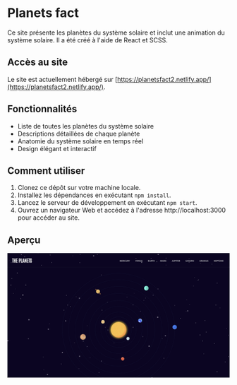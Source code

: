# Planets fact

Ce site présente les planètes du système solaire et inclut une animation du système solaire. Il a été créé à l'aide de React et SCSS.

## Accès au site

Le site est actuellement hébergé sur [https://planetsfact2.netlify.app/](https://planetsfact2.netlify.app/).
## Fonctionnalités

- Liste de toutes les planètes du système solaire
- Descriptions détaillées de chaque planète
- Anatomie du système solaire en temps réel
- Design élégant et interactif

## Comment utiliser

1. Clonez ce dépôt sur votre machine locale.
2. Installez les dépendances en exécutant `npm install`.
3. Lancez le serveur de développement en exécutant `npm start`.
4. Ouvrez un navigateur Web et accédez à l'adresse http://localhost:3000 pour accéder au site.

## Aperçu

![Système Solaire Preview](./apercu.png)

